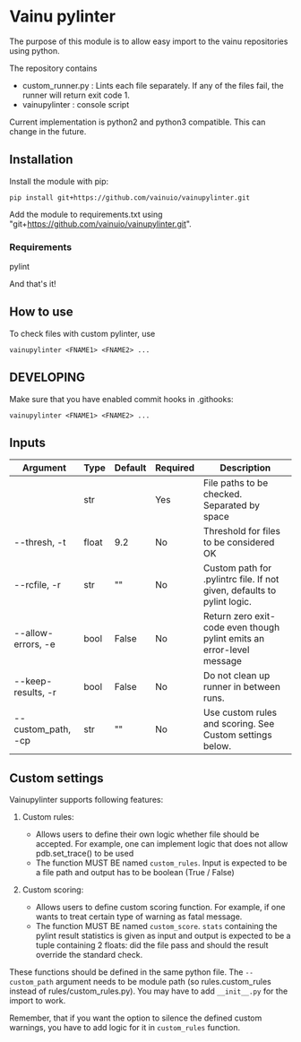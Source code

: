 # Vainu pylinter

The purpose of this module is to allow easy import to the vainu repositories using python.

The repository contains
* custom_runner.py : Lints each file separately. If any of the files fail, the runner will return exit code 1.
* vainupylinter : console script

Current implementation is python2 and python3 compatible. This can change in the future.

## Installation

Install the module with pip:

`pip install git+https://github.com/vainuio/vainupylinter.git`


Add the module to requirements.txt using "git+https://github.com/vainuio/vainupylinter.git".

### Requirements
pylint

And that's it!

## How to use

To check files with custom pylinter, use

`vainupylinter <FNAME1> <FNAME2> ...`

## DEVELOPING

Make sure that you have enabled commit hooks in .githooks:

`vainupylinter <FNAME1> <FNAME2> ...`



## Inputs

| Argument            | Type  | Default | Required | Description                                                             |
|---------------------|-------|---------|----------|-------------------------------------------------------------------------|
|                     | str   |         | Yes      | File paths to be checked. Separated by space                            |
| --thresh, -t        | float | 9.2     | No       | Threshold for files to be considered OK                                 |
| --rcfile, -r        | str   | ""      | No       | Custom path for .pylintrc file. If not given, defaults to pylint logic. |
| --allow-errors, -e  | bool  | False   | No       | Return zero exit-code even though pylint emits an error-level message   |
| --keep-results, -r  | bool  | False   | No       | Do not clean up runner in between runs.                                 |
| --custom_path, -cp  | str   | ""      | No       | Use custom rules and scoring. See Custom settings below.                |

## Custom settings

Vainupylinter supports following features:

1) Custom rules:
    - Allows users to define their own logic whether file should be accepted. For example, one can implement logic that does not allow pdb.set_trace() to be used
    - The function MUST BE named `custom_rules`. Input is expected to be a file path and output has to be boolean (True / False)

2) Custom scoring:
    - Allows users to define custom scoring function. For example, if one wants to treat certain type of warning as fatal message.
    - The function MUST BE named `custom_score`. `stats` containing the pylint result statistics is given as input and output is expected to be a tuple containing 2 floats: did the file pass and should the result override the standard check.

These functions should be defined in the same python file. The `--custom_path` argument needs to be module path (so rules.custom_rules instead of rules/custom_rules.py). You may have to add  `__init__.py` for the import to work.

Remember, that if you want the option to silence the defined custom warnings, you have to add logic for it in `custom_rules` function.
